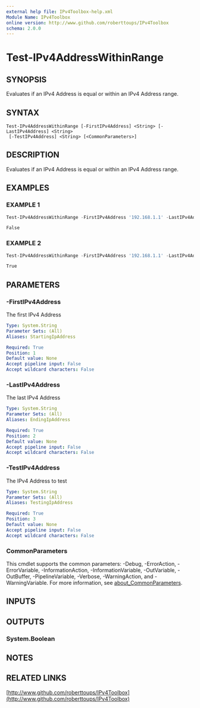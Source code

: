 ```yaml
---
external help file: IPv4Toolbox-help.xml
Module Name: IPv4Toolbox
online version: http://www.github.com/roberttoups/IPv4Toolbox
schema: 2.0.0
---
```


# Test-IPv4AddressWithinRange

## SYNOPSIS
Evaluates if an IPv4 Address is equal or within an IPv4 Address range.

## SYNTAX

```
Test-IPv4AddressWithinRange [-FirstIPv4Address] <String> [-LastIPv4Address] <String>
 [-TestIPv4Address] <String> [<CommonParameters>]
```

## DESCRIPTION
Evaluates if an IPv4 Address is equal or within an IPv4 Address range.

## EXAMPLES

### EXAMPLE 1
```powershell
Test-IPv4AddressWithinRange -FirstIPv4Address '192.168.1.1' -LastIPv4Address '192.168.5.21' -TestIPv4Address '192.168.6.1'

False    
```

### EXAMPLE 2
```powershell
Test-IPv4AddressWithinRange -FirstIPv4Address '192.168.1.1' -LastIPv4Address '192.168.1.50' -TestIPv4Address '192.168.1.20'

True    
```

## PARAMETERS

### -FirstIPv4Address
The first IPv4 Address

```yaml
Type: System.String
Parameter Sets: (All)
Aliases: StartingIpAddress

Required: True
Position: 1
Default value: None
Accept pipeline input: False
Accept wildcard characters: False
```

### -LastIPv4Address
The last IPv4 Address

```yaml
Type: System.String
Parameter Sets: (All)
Aliases: EndingIpAddress

Required: True
Position: 2
Default value: None
Accept pipeline input: False
Accept wildcard characters: False
```

### -TestIPv4Address
The IPv4 Address to test

```yaml
Type: System.String
Parameter Sets: (All)
Aliases: TestingIpAddress

Required: True
Position: 3
Default value: None
Accept pipeline input: False
Accept wildcard characters: False
```

### CommonParameters
This cmdlet supports the common parameters: -Debug, -ErrorAction, -ErrorVariable, -InformationAction, -InformationVariable, -OutVariable, -OutBuffer, -PipelineVariable, -Verbose, -WarningAction, and -WarningVariable. For more information, see [about_CommonParameters](http://go.microsoft.com/fwlink/?LinkID=113216).

## INPUTS

## OUTPUTS

### System.Boolean
## NOTES

## RELATED LINKS

[http://www.github.com/roberttoups/IPv4Toolbox](http://www.github.com/roberttoups/IPv4Toolbox)

